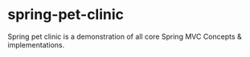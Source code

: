 # spring-pet-clinic
Spring pet clinic is a demonstration of all core Spring MVC Concepts &amp; implementations.
